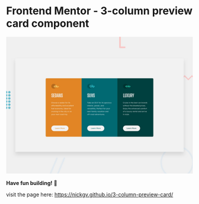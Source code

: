 # Frontend Mentor - 3-column preview card component

![Design preview for the 3-column preview card component coding challenge](./design/desktop-preview.jpg)

**Have fun building!** 🚀

visit the page here: https://nickgv.github.io/3-column-preview-card/
